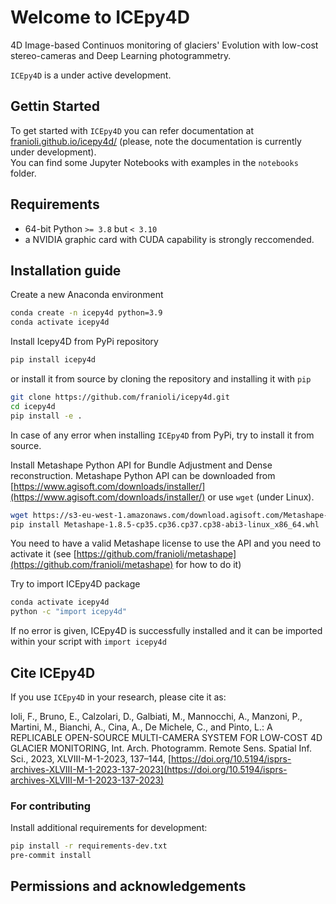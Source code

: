 # Welcome to ICEpy4D

4D Image-based Continuos monitoring of glaciers' Evolution with low-cost stereo-cameras and Deep Learning photogrammetry.

`ICEpy4D` is a under active development.
## Gettin Started

To get started with `ICEpy4D` you can refer documentation at [franioli.github.io/icepy4d/](franioli.github.io/icepy4d/) (please, note the documentation is currently under development).  
You can find some Jupyter Notebooks with examples in the `notebooks` folder.

## Requirements

- 64-bit Python `>= 3.8` but `< 3.10`
- a NVIDIA graphic card with CUDA capability is strongly reccomended.

## Installation guide

Create a new Anaconda environment

```bash
conda create -n icepy4d python=3.9
conda activate icepy4d
```

Install Icepy4D from PyPi repository

```bash
pip install icepy4d
```

or install it from source by cloning the repository and installing it with `pip`

```bash
git clone https://github.com/franioli/icepy4d.git
cd icepy4d
pip install -e .
```

In case of any error when installing `ICEpy4D` from PyPi, try to install it from source.

Install Metashape Python API for Bundle Adjustment and Dense reconstruction.
Metashape Python API can be downloaded from [https://www.agisoft.com/downloads/installer/](https://www.agisoft.com/downloads/installer/) or use `wget` (under Linux).

```bash
wget https://s3-eu-west-1.amazonaws.com/download.agisoft.com/Metashape-1.8.5-cp35.cp36.cp37.cp38-abi3-linux_x86_64.whl
pip install Metashape-1.8.5-cp35.cp36.cp37.cp38-abi3-linux_x86_64.whl
```

You need to have a valid Metashape license to use the API and you need to activate it (see [https://github.com/franioli/metashape](https://github.com/franioli/metashape) for how to do it)

Try to import ICEpy4D package

```bash
conda activate icepy4d
python -c "import icepy4d"
```

If no error is given, ICEpy4D is successfully installed and it can be imported within your script with `import icepy4d`

## Cite ICEpy4D
If you use `ICEpy4D` in your research, please cite it as:


Ioli, F., Bruno, E., Calzolari, D., Galbiati, M., Mannocchi, A., Manzoni, P., Martini, M., Bianchi, A., Cina, A., De Michele, C., and Pinto, L.: A REPLICABLE OPEN-SOURCE MULTI-CAMERA SYSTEM FOR LOW-COST 4D GLACIER MONITORING, Int. Arch. Photogramm. Remote Sens. Spatial Inf. Sci., 2023, XLVIII-M-1-2023, 137–144, [https://doi.org/10.5194/isprs-archives-XLVIII-M-1-2023-137-2023](https://doi.org/10.5194/isprs-archives-XLVIII-M-1-2023-137-2023)

### For contributing

Install additional requirements for development:

```bash
pip install -r requirements-dev.txt
pre-commit install
```

## Permissions and acknowledgements